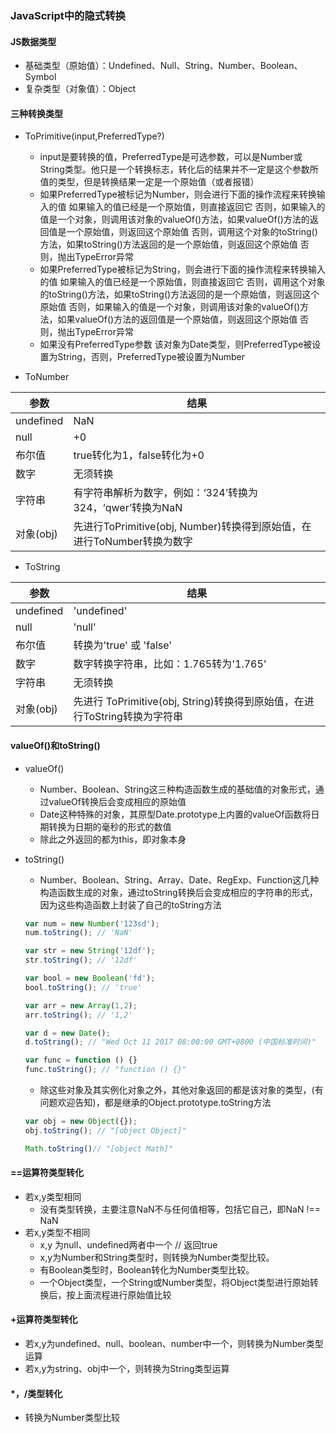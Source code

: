 ### JavaScript中的隐式转换
#### JS数据类型
- 基础类型（原始值）：Undefined、Null、String、Number、Boolean、Symbol
- 复杂类型（对象值）：Object

#### 三种转换类型
- ToPrimitive(input,PreferredType?)
  - input是要转换的值，PreferredType是可选参数，可以是Number或String类型。他只是一个转换标志，转化后的结果并不一定是这个参数所值的类型，但是转换结果一定是一个原始值（或者报错）
  - 如果PreferredType被标记为Number，则会进行下面的操作流程来转换输入的值
    如果输入的值已经是一个原始值，则直接返回它
    否则，如果输入的值是一个对象，则调用该对象的valueOf()方法，如果valueOf()方法的返回值是一个原始值，则返回这个原始值
    否则，调用这个对象的toString()方法，如果toString()方法返回的是一个原始值，则返回这个原始值
    否则，抛出TypeError异常
  - 如果PreferredType被标记为String，则会进行下面的操作流程来转换输入的值
    如果输入的值已经是一个原始值，则直接返回它
    否则，调用这个对象的toString()方法，如果toString()方法返回的是一个原始值，则返回这个原始值
    否则，如果输入的值是一个对象，则调用该对象的valueOf()方法，如果valueOf()方法的返回值是一个原始值，则返回这个原始值
    否则，抛出TypeError异常
  - 如果没有PreferredType参数
    该对象为Date类型，则PreferredType被设置为String，否则，PreferredType被设置为Number

- ToNumber

参数|结果
---|---
undefined|NaN
null|+0
布尔值|true转化为1，false转化为+0
数字|无须转换
字符串|有字符串解析为数字，例如：‘324’转换为324，‘qwer’转换为NaN
对象(obj)|先进行ToPrimitive(obj, Number)转换得到原始值，在进行ToNumber转换为数字

- ToString

参数|结果
---|---
undefined|'undefined'
null|'null'
布尔值|转换为'true' 或 'false'
数字|数字转换字符串，比如：1.765转为'1.765'
字符串|无须转换
对象(obj)|先进行 ToPrimitive(obj, String)转换得到原始值，在进行ToString转换为字符串

#### valueOf()和toString()
- valueOf()
  - Number、Boolean、String这三种构造函数生成的基础值的对象形式，通过valueOf转换后会变成相应的原始值
  - Date这种特殊的对象，其原型Date.prototype上内置的valueOf函数将日期转换为日期的毫秒的形式的数值
  - 除此之外返回的都为this，即对象本身

- toString()
  - Number、Boolean、String、Array、Date、RegExp、Function这几种构造函数生成的对象，通过toString转换后会变成相应的字符串的形式，因为这些构造函数上封装了自己的toString方法

  ```javaScript
  var num = new Number('123sd');
  num.toString(); // 'NaN'

  var str = new String('12df');
  str.toString(); // '12df'

  var bool = new Boolean('fd');
  bool.toString(); // 'true'

  var arr = new Array(1,2);
  arr.toString(); // '1,2'

  var d = new Date();
  d.toString(); // "Wed Oct 11 2017 08:00:00 GMT+0800 (中国标准时间)"

  var func = function () {}
  func.toString(); // "function () {}"
  ```

  - 除这些对象及其实例化对象之外，其他对象返回的都是该对象的类型，(有问题欢迎告知)，都是继承的Object.prototype.toString方法

  ```javascript
  var obj = new Object({});
  obj.toString(); // "[object Object]"

  Math.toString()// "[object Math]"
  ```

#### ==运算符类型转化
- 若x,y类型相同
  - 没有类型转换，主要注意NaN不与任何值相等，包括它自己，即NaN !== NaN
- 若x,y类型不相同
  - x,y 为null、undefined两者中一个   // 返回true
  - x,y为Number和String类型时，则转换为Number类型比较。
  - 有Boolean类型时，Boolean转化为Number类型比较。
  - 一个Object类型，一个String或Number类型，将Object类型进行原始转换后，按上面流程进行原始值比较

#### +运算符类型转化
 - 若x,y为undefined、null、boolean、number中一个，则转换为Number类型运算
 - 若x,y为string、obj中一个，则转换为String类型运算

#### *，/类型转化
 - 转换为Number类型比较
